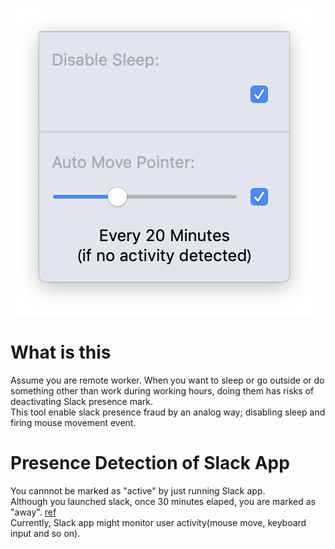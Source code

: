 ![screen shot](ss.png)

# What is this
Assume you are remote worker. When you want to sleep or go outside or do something other than work during working hours, doing them has risks of deactivating Slack presence mark.  
This tool enable slack presence fraud by an analog way;  disabling sleep and firing mouse movement event.  

# Presence Detection of Slack App

You cannnot be marked as "active" by just running Slack app.  
Although you launched slack, once 30 minutes elaped, you are marked as "away". [ref](https://api.slack.com/docs/presence-and-status#user_presence)   
Currently, Slack app might monitor user activity(mouse move, keyboard input and so on).


